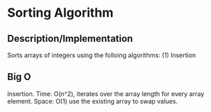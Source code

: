 # Sorting Algorithm

## Description/Implementation
Sorts arrays of integers using the folloing algorithms:
(1) Insertion

## Big O
Insertion. Time: O(n^2), iterates over the array length for every array element. Space: O(1) use the existing array to swap values.
